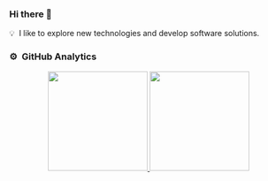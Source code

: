 ### Hi there 👋


💡 &nbsp;I like to explore new technologies and develop software solutions.

### ⚙️ &nbsp;GitHub Analytics

<p align="center">
<a href="https://github.com/lersilva">
  <img height="180em" src="https://github-readme-stats-eight-theta.vercel.app/api?username=lersilva&show_icons=true&theme=algolia&include_all_commits=true&count_private=true"/>
  <img height="180em" src="https://github-readme-stats-eight-theta.vercel.app/api/top-langs/?username=lersilva&layout=compact&langs_count=8&theme=algolia"/>
</a>
</p>

